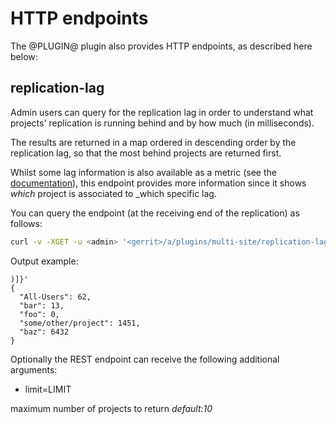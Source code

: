 HTTP endpoints
=========================

The @PLUGIN@ plugin also provides HTTP endpoints, as described here below:

## replication-lag

Admin users can query for the replication lag in order to understand what
projects' replication is running behind and by how much (in milliseconds).

The results are returned in a map ordered in descending order by the replication
lag, so that the most behind projects are returned first.

Whilst some lag information is also available as a metric (see
the [documentation](./about.md#metrics)), this endpoint provides more
information since it shows _which_ project is associated to _which specific lag.

You can query the endpoint (at the receiving end of the replication) as follows:

```bash
curl -v -XGET -u <admin> '<gerrit>/a/plugins/multi-site/replication-lag?[limit=LIMIT]'
```

Output example:

```
)]}'
{
  "All-Users": 62,
  "bar": 13,
  "foo": 0,
  "some/other/project": 1451,
  "baz": 6432
}
```

Optionally the REST endpoint can receive the following additional arguments:

* limit=LIMIT

maximum number of projects to return
*default:10*